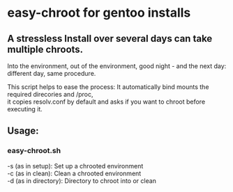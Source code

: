 # easy-chroot for gentoo installs
## A stressless Install over several days can take multiple chroots.  
Into the environment, out of the environment, good night - and the next day: different day, same procedure.  

This script helps to ease the process: It automatically bind mounts the required direcories and /proc,  
it copies resolv.conf by default and asks if you want to chroot before executing it.

## Usage:  
### easy-chroot.sh
-s (as in setup):			Set up a chrooted environment  
-c (as in clean):			Clean a chrooted environment  
-d (as in directory):	Directory to chroot into or clean 
